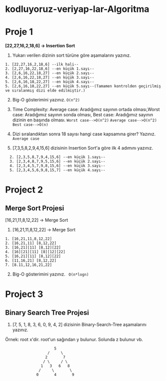# kodluyoruz-veriyap-lar-Algoritma

# Proje 1

**[22,27,16,2,18,6] -> Insertion Sort**
1. Yukarı verilen dizinin sort türüne göre aşamalarını yazınız.
```
1. [22,27,16,2,18,6] --ilk hali--
2. [2,27,16,22,18,6] --en küçük 1.sayı--
3. [2,6,16,22,18,27] --en küçük 2.sayı--
4. [2,6,16,22,18,27] --en küçük 3.sayı--
5. [2,6,16,18,22,27] --en küçük 4.sayı--
5. [2,6,16,18,22,27] --en küçük 5.sayı--(Tamamen kontrolden geçirilmiş ve sıralanmış dizi elde edilmiştir.)
```

2. Big-O gösterimini yazınız.
```O(n^2)```
3. Time Complexity: Average case: Aradığımız sayının ortada olması,Worst case: Aradığımız sayının sonda olması, Best case: Aradığımız sayının dizinin en başında olması.
``Worst case-->O(n^2)``
``Average case-->O(n^2)``
``Best case-->O(n)``

4. Dizi sıralandıktan sonra 18 sayısı hangi case kapsamına girer? Yazınız. 
``Average case``
5. [7,3,5,8,2,9,4,15,6] dizisinin Insertion Sort'a göre ilk 4 adımını yazınız. 
```1. [7,3,5,8,2,9,4,15,6] --ilk hali--
  2. [2,3,5,8,7,9,4,15,6] --en küçük 1.sayı--
  3. [2,3,4,8,7,9,5,15,6] --en küçük 2.sayı--
  4. [2,3,4,5,7,9,8,15,6] --en küçük 3.sayı--
  5. [2,3,4,5,6,9,8,15,7] --en küçük 4.sayı--
```



# Project 2
## Merge Sort Projesi
[16,21,11,8,12,22] -> Merge Sort
1. [16,21,11,8,12,22] -> Merge Sort
```
1. [16,21,11,8,12,22]
2. [16,21,11] [8,12,22]
3. [16,21][11] [8,12][22]
4. [16][21][11] [8][12][22]
5. [16,21][11] [8,12][22]
6. [11,16,21] [8,12,22]
7. [8.11,12,16,21,22]
```

2. Big-O gösterimini yazınız.
``
O(n*logn)``

# Project 3
## Binary Search Tree Projesi
1. [7, 5, 1, 8, 3, 6, 0, 9, 4, 2] dizisinin Binary-Search-Tree aşamalarını yazınız.

Örnek: root x'dir. root'un sağından y bulunur. Solunda z bulunur vb.
```
                      5
                   /     \
                  2       7
                 / \     / \
                1   3   6   8
               /     \       \
              0       4       9

